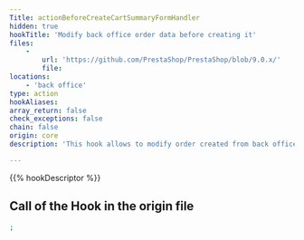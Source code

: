 ```yaml
---
Title: actionBeforeCreateCartSummaryFormHandler
hidden: true
hookTitle: 'Modify back office order data before creating it'
files:
    -
        url: 'https://github.com/PrestaShop/PrestaShop/blob/9.0.x/'
        file: 
locations:
    - 'back office'
type: action
hookAliases: 
array_return: false
check_exceptions: false
chain: false
origin: core
description: 'This hook allows to modify order created from back office data before it is created'

---
```


{{% hookDescriptor %}}

## Call of the Hook in the origin file

```php
;
```
